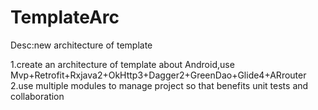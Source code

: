 # TemplateArc
Desc:new architecture of template

1.create an architecture of template about Android,use Mvp+Retrofit+Rxjava2+OkHttp3+Dagger2+GreenDao+Glide4+ARrouter
2.use multiple modules to manage project so that benefits unit tests and collaboration
